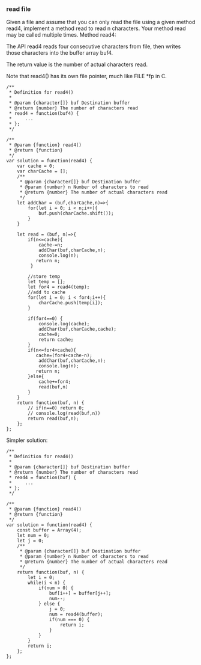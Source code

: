 ### read file
Given a file and assume that you can only read the file using a given method read4, implement a method read to read n characters. Your method read may be called multiple times.
Method read4:

The API read4 reads four consecutive characters from file, then writes those characters into the buffer array buf4.

The return value is the number of actual characters read.

Note that read4() has its own file pointer, much like FILE *fp in C.

```
/**
 * Definition for read4()
 * 
 * @param {character[]} buf Destination buffer
 * @return {number} The number of characters read
 * read4 = function(buf4) {
 *     ...
 * };
 */

/**
 * @param {function} read4()
 * @return {function}
 */
var solution = function(read4) {
    var cache = 0;
    var charCache = [];
    /**
     * @param {character[]} buf Destination buffer
     * @param {number} n Number of characters to read
     * @return {number} The number of actual characters read
     */
    let addChar = (buf,charCache,n)=>{
        for(let i = 0; i < n;i++){
            buf.push(charCache.shift());
        }
    }
    
    let read = (buf, n)=>{
        if(n<=cache){
            cache-=n;
            addChar(buf,charCache,n);
            console.log(n);
           return n;
         }
        
        //store temp
        let temp = [];
        let for4 = read4(temp);
        //add to cache
        for(let i = 0; i < for4;i++){
            charCache.push(temp[i]);
        }
        
        if(for4==0) {
            console.log(cache);
            addChar(buf,charCache,cache);
            cache=0;
            return cache;
        }
        if(n<=for4+cache){
           cache=(for4+cache-n);
            addChar(buf,charCache,n);
            console.log(n);
           return n;
        }else{
            cache+=for4;
            read(buf,n)
        }
    }
    return function(buf, n) {
        // if(n==0) return 0;
        // console.log(read(buf,n))
        return read(buf,n);
    };
};
```

Simpler solution:
```
/**
 * Definition for read4()
 * 
 * @param {character[]} buf Destination buffer
 * @return {number} The number of characters read
 * read4 = function(buf) {
 *     ...
 * };
 */

/**
 * @param {function} read4()
 * @return {function}
 */
var solution = function(read4) {
    const buffer = Array(4);
    let num = 0;
    let j = 0;
    /**
     * @param {character[]} buf Destination buffer
     * @param {number} n Number of characters to read
     * @return {number} The number of actual characters read
     */
    return function(buf, n) {
        let i = 0;
        while(i < n) {
            if(num > 0) {
                buf[i++] = buffer[j++];
                num--;
            } else {
                j = 0;
                num = read4(buffer);
                if(num === 0) {
                    return i;
                }
            }
        }
        return i;
    };
};

```
